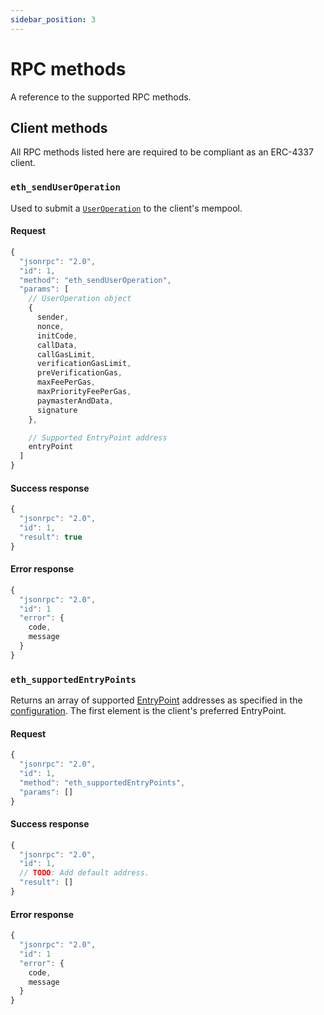 ```yaml
---
sidebar_position: 3
---
```


# RPC methods

A reference to the supported RPC methods.

## Client methods

All RPC methods listed here are required to be compliant as an ERC-4337 client.

### `eth_sendUserOperation`

Used to submit a [`UserOperation`](../../introduction/erc-4337-overview.md#useroperation) to the client's mempool.

#### Request

```typescript
{
  "jsonrpc": "2.0",
  "id": 1,
  "method": "eth_sendUserOperation",
  "params": [
    // UserOperation object
    {
      sender,
      nonce,
      initCode,
      callData,
      callGasLimit,
      verificationGasLimit,
      preVerificationGas,
      maxFeePerGas,
      maxPriorityFeePerGas,
      paymasterAndData,
      signature
    },

    // Supported EntryPoint address
    entryPoint
  ]
}
```

#### Success response

```typescript
{
  "jsonrpc": "2.0",
  "id": 1,
  "result": true
}
```

#### Error response

```typescript
{
  "jsonrpc": "2.0",
  "id": 1
  "error": {
    code,
    message
  }
}
```

### `eth_supportedEntryPoints`

Returns an array of supported [EntryPoint](../../introduction/erc-4337-overview.md#entrypoint) addresses as specified in the [configuration](./configuration.md). The first element is the client's preferred EntryPoint.

#### Request

```typescript
{
  "jsonrpc": "2.0",
  "id": 1,
  "method": "eth_supportedEntryPoints",
  "params": []
}
```

#### Success response

```typescript
{
  "jsonrpc": "2.0",
  "id": 1,
  // TODO: Add default address.
  "result": []
}

```

#### Error response

```typescript
{
  "jsonrpc": "2.0",
  "id": 1
  "error": {
    code,
    message
  }
}
```
